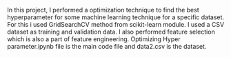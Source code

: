 In this project, I performed a optimization technique to find the best hyperparameter for some machine learning technique for a specific dataset. For this i used GridSearchCV method from scikit-learn module. I used a CSV dataset as training and validation data. I also performed feature selection which is also a part of feature engineering. Optimizing Hyper parameter.ipynb file is the main code file and data2.csv is the dataset.
